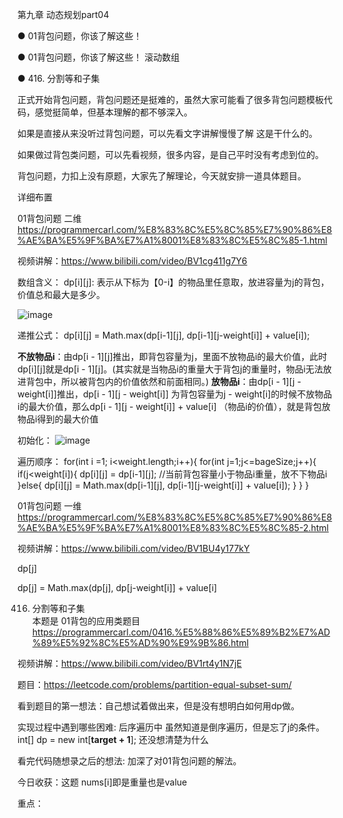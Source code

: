 第九章 动态规划part04

● 01背包问题，你该了解这些！ 

● 01背包问题，你该了解这些！ 滚动数组  

● 416. 分割等和子集 

正式开始背包问题，背包问题还是挺难的，虽然大家可能看了很多背包问题模板代码，感觉挺简单，但基本理解的都不够深入。 

如果是直接从来没听过背包问题，可以先看文字讲解慢慢了解 这是干什么的。

如果做过背包类问题，可以先看视频，很多内容，是自己平时没有考虑到位的。 

背包问题，力扣上没有原题，大家先了解理论，今天就安排一道具体题目。 

 详细布置 

 01背包问题 二维 
https://programmercarl.com/%E8%83%8C%E5%8C%85%E7%90%86%E8%AE%BA%E5%9F%BA%E7%A1%8001%E8%83%8C%E5%8C%85-1.html  

视频讲解：https://www.bilibili.com/video/BV1cg411g7Y6  

数组含义： dp[i][j]: 表示从下标为【0-i】的物品里任意取，放进容量为j的背包，价值总和最大是多少。

![image](https://user-images.githubusercontent.com/87255377/231454818-bb91e114-2202-4cdf-8b4a-c47e52de8103.png)

递推公式： dp[i][j] = Math.max(dp[i-1][j], dp[i-1][j-weight[i]] + value[i]);

**不放物品i**：由dp[i - 1][j]推出，即背包容量为j，里面不放物品i的最大价值，此时dp[i][j]就是dp[i - 1][j]。(其实就是当物品i的重量大于背包j的重量时，物品i无法放进背包中，所以被背包内的价值依然和前面相同。)
**放物品i**：由dp[i - 1][j - weight[i]]推出，dp[i - 1][j - weight[i]] 为背包容量为j - weight[i]的时候不放物品i的最大价值，那么dp[i - 1][j - weight[i]] + value[i] （物品i的价值），就是背包放物品i得到的最大价值

初始化：
![image](https://user-images.githubusercontent.com/87255377/231455062-b5855e37-ba2d-4652-972f-d3ec092217a1.png)

遍历顺序：
for(int i =1; i<weight.length;i++){
  for(int j=1;j<=bageSize;j++){
     if(j<weight[i]){
       dp[i][j] = dp[i-1][j]; //当前背包容量小于物品i重量，放不下物品i
     }else{
       dp[i][j] = Math.max(dp[i-1][j], dp[i-1][j-weight[i]] + value[i]);
     }
   }
 }

 01背包问题 一维 
https://programmercarl.com/%E8%83%8C%E5%8C%85%E7%90%86%E8%AE%BA%E5%9F%BA%E7%A1%8001%E8%83%8C%E5%8C%85-2.html  

视频讲解：https://www.bilibili.com/video/BV1BU4y177kY  

dp[j]

dp[j] = Math.max(dp[j], dp[j-weight[i]] + value[i]



 416. 分割等和子集  
本题是 01背包的应用类题目
https://programmercarl.com/0416.%E5%88%86%E5%89%B2%E7%AD%89%E5%92%8C%E5%AD%90%E9%9B%86.html    

视频讲解：https://www.bilibili.com/video/BV1rt4y1N7jE

题目：https://leetcode.com/problems/partition-equal-subset-sum/

看到题目的第一想法：自己想试着做出来，但是没有想明白如何用dp做。

实现过程中遇到哪些困难: 后序遍历中 虽然知道是倒序遍历，但是忘了j的条件。 int[] dp = new int[**target + 1**]; 还没想清楚为什么

看完代码随想录之后的想法: 加深了对01背包问题的解法。

今日收获：这题 nums[i]即是重量也是value

重点：
